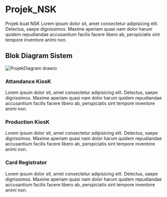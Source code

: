 # Projek_NSK
Projek buat NSK Lorem ipsum dolor sit, amet consectetur adipisicing elit. Delectus, saepe dignissimos. Maxime aperiam quasi nam dolor harum quidem repudiandae accusantium facilis facere libero ab, perspiciatis sint tempore inventore animi non.

## Blok Diagram Sistem
![ProjekDiagram drawio](https://user-images.githubusercontent.com/93628058/178536682-0212b03c-b6eb-49de-86a3-889a0bd86a08.png)


### Attandance KiosK
Lorem ipsum dolor sit, amet consectetur adipisicing elit. Delectus, saepe dignissimos. Maxime aperiam quasi nam dolor harum quidem repudiandae accusantium facilis facere libero ab, perspiciatis sint tempore inventore animi non.

### Production KiosK
Lorem ipsum dolor sit, amet consectetur adipisicing elit. Delectus, saepe dignissimos. Maxime aperiam quasi nam dolor harum quidem repudiandae accusantium facilis facere libero ab, perspiciatis sint tempore inventore animi non.

### Card Registrator
Lorem ipsum dolor sit, amet consectetur adipisicing elit. Delectus, saepe dignissimos. Maxime aperiam quasi nam dolor harum quidem repudiandae accusantium facilis facere libero ab, perspiciatis sint tempore inventore animi non.

